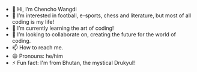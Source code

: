 - 👋 Hi, I’m Chencho Wangdi
- 👀 I’m interested in football, e-sports, chess and literature, but most of all coding is my life!
- 🌱 I’m currently learning the art of coding!
- 💞️ I’m looking to collaborate on, creating the future for the world of coding.
- 📫 How to reach me.
- 😄 Pronouns: he/him
- ⚡ Fun fact: I'm from Bhutan, the mystical Drukyul!

<!---
chowangrim7/chowangrim7 is a ✨ special ✨ repository because its `README.md` (this file) appears on your GitHub profile.
You can click the Preview link to take a look at your changes.
--->
